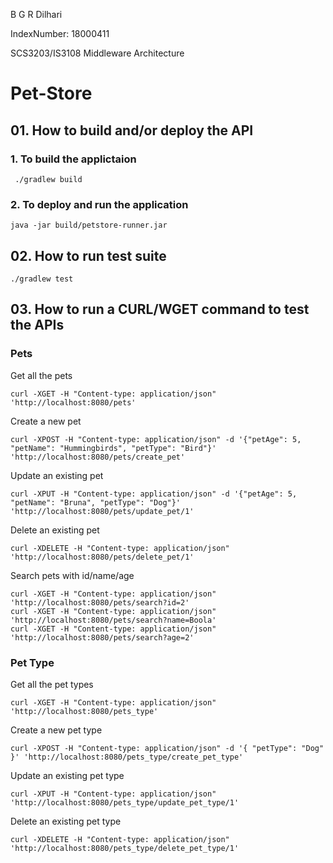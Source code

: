B G R Dilhari

IndexNumber: 18000411

SCS3203/IS3108 Middleware Architecture

# Pet-Store

## 01. How to build and/or deploy the API

### 1. To build the applictaion

     ./gradlew build

### 2. To deploy and run the application

    java -jar build/petstore-runner.jar

## 02. How to run test suite

    ./gradlew test

## 03. How to run a CURL/WGET command to test the APIs

### Pets

Get all the pets

    curl -XGET -H "Content-type: application/json" 'http://localhost:8080/pets'

Create a new pet

    curl -XPOST -H "Content-type: application/json" -d '{"petAge": 5, "petName": "Hummingbirds", "petType": "Bird"}' 'http://localhost:8080/pets/create_pet' 


Update an existing pet

    curl -XPUT -H "Content-type: application/json" -d '{"petAge": 5, "petName": "Bruna", "petType": "Dog"}' 'http://localhost:8080/pets/update_pet/1'

Delete an existing pet

    curl -XDELETE -H "Content-type: application/json" 'http://localhost:8080/pets/delete_pet/1'

Search pets with id/name/age
 
    curl -XGET -H "Content-type: application/json" 'http://localhost:8080/pets/search?id=2'
    curl -XGET -H "Content-type: application/json" 'http://localhost:8080/pets/search?name=Boola'
    curl -XGET -H "Content-type: application/json" 'http://localhost:8080/pets/search?age=2'


### Pet Type
Get all the pet types

    curl -XGET -H "Content-type: application/json" 'http://localhost:8080/pets_type'

Create a new pet type

    curl -XPOST -H "Content-type: application/json" -d '{ "petType": "Dog" }' 'http://localhost:8080/pets_type/create_pet_type'

Update an existing pet type

    curl -XPUT -H "Content-type: application/json" 'http://localhost:8080/pets_type/update_pet_type/1'

Delete an existing pet type

    curl -XDELETE -H "Content-type: application/json" 'http://localhost:8080/pets_type/delete_pet_type/1'







